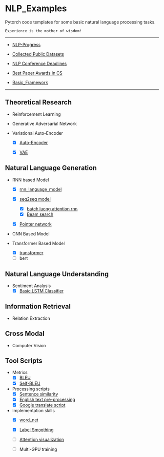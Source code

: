 # NLP_Examples
Pytorch code templates for some basic natural language processing tasks.

    Experience is the mother of wisdom!

---

- [NLP-Progress](https://nlpprogress.com/)
- [Collected Public Datasets](./Data)
- [NLP Conference Deadlines](https://aideadlin.es/?sub=NLP,ML,CV,DM)
- [Best Paper Awards in CS](https://jeffhuang.com/best_paper_awards.html)

- [Basic_Framework](./Basic_framework)
---
## Theoretical Research

- Reinforcement Learning
    
- Generative Adversarial Network

- Variational Auto-Encoder
    - [x] [Auto-Encoder](./NLG/AE/ae/) 
    - [x] [VAE](./NLG/AE/vae.py)
    

## Natural Language Generation
- RNN based Model
    - [x] [rnn_language_model](./NLG/rnn_language_model)
    - [x] [seq2seq model](./NLG/seq2seq)
        - [x] [batch luong attention rnn](./NLG/seq2seq/batch_attention_rnn.py)
        - [x] [Beam search](./NLG/seq2seq/beam_search.py)
    - [x] [Pointer network](./NLG/PointerNet)
    
    
    
- CNN Based Model

- Transformer Based Model
    - [x] [transformer](./NLG/transformer)
    - [ ] bert
    
## Natural Language Understanding

- Sentiment Analysis
    - [x] [Basic LSTM Classifier](./NLU/SA/LSTM_Classifier.py)
    
## Information Retrieval
- Relation Extraction
    

## Cross Modal

- Computer Vision


## Tool Scripts
 - Metrics
      - [x] [BLEU](./Tools/bleu.py)
      - [x] [Self-BLEU](./Tools/self-bleu.py)
 - Processing scripts
      - [x] [Sentence similarity](./Tools/similarity.py)
      - [x] [English text pre-processing](./Tools/text_process.py)
      - [x] [Google translate script](././Tools/google_translate.py)
 - Implementation skills
      - [x] [word_net](./Tools/wordnet/)
      - [x] [Label Smoothing](./Tools/label_smoothing.py)
      - [ ] [Attention visualization](./Tools/attention_visualization.py)
      - [ ] Multi-GPU training 



 
 

 

  
  
  
  
 
  
